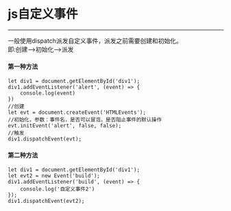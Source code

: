 # js自定义事件
---
一般使用dispatch派发自定义事件，派发之前需要创建和初始化。<br/>
即:创建—>初始化—>派发

#### 第一种方法
```
let div1 = document.getElementById('div1');
div1.addEventListener('alert', (event) => {
    console.log(event)
})
//创建
let evt = document.createEvent('HTMLEvents');
//初始化，参数：事件名，是否可以冒泡，是否阻止事件的默认操作
evt.initEvent('alert', false, false);
//触发
div1.dispatchEvent(evt);
```
#### 第二种方法
```
let div1 = document.getElementById('div1');
let evt2 = new Event('build');
div1.addEventListener('build', (event) => {
    console.log('自定义事件2')
});
div1.dispatchEvent(evt2);

```